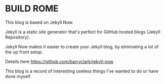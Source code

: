 # BUILD ROME

This blog is based on Jekyll Now.

Jekyll is a static site generator that's perfect for GitHub hosted blogs (Jekyll Repository).

Jekyll Now makes it easier to create your Jekyll blog, by eliminating a lot of the up front setup.

Details here https://github.com/barryclark/jekyll-now

This blog is a record of interesting useless things I've wanted to do or have done myself.
